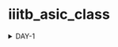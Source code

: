 # iiitb_asic_class

<details>
<summary>DAY-1</summary>
<br>

## DAY-1

### Icarus Verilog Installation

**Steps to install Icarus Verilog**
```
sudo apt-get install iverilog
```


file:///home/bhargav/Pictures/Screenshots/iverilog.png


iverilog tool installed

### Yosys Installation

**Steps to install Yosys**

```
git clone https://github.com/YosysHQ/yosys.git
cd yosys 
sudo apt install make (If make is not installed please install it) 
sudo apt-get install build-essential clang bison flex \
    libreadline-dev gawk tcl-dev libffi-dev git \
    graphviz xdot pkg-config python3 libboost-system-dev \
    libboost-python-dev libboost-filesystem-dev zlib1g-dev
make config-gcc
make 
sudo make install
```

file:///home/bhargav/Pictures/Screenshots/yosys.png


Yosys installed



### Gtkwave Installation

**Steps to install Gtkwave**
```
sudo apt update
sudo apt install gtkwave
```
file:///home/bhargav/Pictures/Screenshots/gtkwave.png

gtkwave installed


</details>

